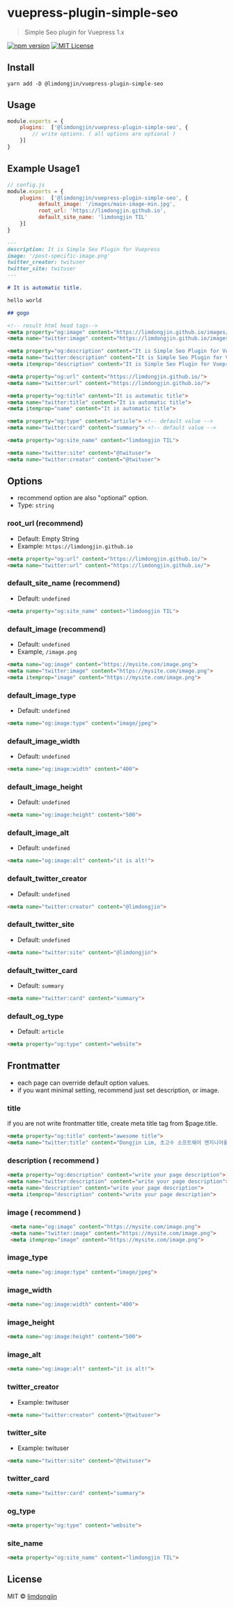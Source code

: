 # vuepress-plugin-simple-seo

> Simple Seo plugin for Vuepress 1.x

[![npm version](https://img.shields.io/npm/v/vuepress-plugin-feed.svg?style=flat-square)](https://www.npmjs.com/package/@limdongjin/vuepress-plugin-simple-seo)
[![MIT License](https://img.shields.io/npm/l/express.svg?style=flat-square)](http://opensource.org/licenses/MIT)

## Install

```
yarn add -D @limdongjin/vuepress-plugin-simple-seo
```

## Usage

```js
module.exports = {
    plugins:  ['@limdongjin/vuepress-plugin-simple-seo', {
        // write options. ( all options are optional )
    }]
}
```

## Example Usage1

```js
// config.js
module.exports = {
    plugins:  ['@limdongjin/vuepress-plugin-simple-seo', {
          default_image: '/images/main-image-min.jpg',
          root_url: 'https://limdongjin.github.io',
          default_site_name: 'limdongjin TIL'
    }]
}
```

```md
---
description: It is Simple Seo Plugin for Vuepress
image: '/post-specific-image.png'
twitter_creator: twituser
twitter_site: twituser
---

# It is automatic title.

hello world

## gogo
```

```html
<!-- result html head tags-->
<meta property="og:image" content="https://limdongjin.github.io/images/main-image-min.jpg">
<meta name="twitter:image" content="https://limdongjin.github.io/images/main-image-min.jpg">

<meta property="og:description" content="It is Simple Seo Plugin for Vuepress">
<meta name="twitter:description" content="It is Simple Seo Plugin for Vuepress">
<meta itemprop="description" content="It is Simple Seo Plugin for Vuepress">

<meta property="og:url" content="https://limdongjin.github.io/">
<meta name="twitter:url" content="https://limdongjin.github.io/">

<meta property="og:title" content="It is automatic title">
<meta name="twitter:title" content="It is automatic title">
<meta itemprop="name" content="It is automatic title">

<meta property="og:type" content="article"> <!-- default value -->
<meta name="twitter:card" content="summary"> <!-- default value -->

<meta property="og:site_name" content="limdongjin TIL">

<meta name="twitter:site" content="@twituser">
<meta name="twitter:creator" content="@twituser">
```

## Options

- recommend option are also "optional" option.
- Type: `string`

### root_url (recommend)

- Default: Empty String
- Example: `https://limdongjin.github.io`

```html
<meta property="og:url" content="https://limdongjin.github.io/">
<meta name="twitter:url" content="https://limdongjin.github.io/">
```
### default_site_name (recommend)

- Default: `undefined`

```html
<meta property="og:site_name" content="limdongjin TIL">
```

### default_image (recommend)

- Default: `undefined`
- Example, `/image.png`

```html
<meta name="og:image" content="https://mysite.com/image.png">
<meta name="twitter:image" content="https://mysite.com/image.png">
<meta itemprop="image" content="https://mysite.com/image.png">
```

### default_image_type

- Default: `undefined`

```html
<meta name="og:image:type" content="image/jpeg">
```

### default_image_width

- Default: `undefined`

```html
<meta name="og:image:width" content="400">
```

### default_image_height

- Default: `undefined`

```html
<meta name="og:image:height" content="500">
```

### default_image_alt

- Default: `undefined`

```html
<meta name="og:image:alt" content="it is alt!">
```

### default_twitter_creator

- Default: `undefined`

```html
<meta name="twitter:creator" content="@limdongjin">
```

### default_twitter_site

- Default: `undefined`

```html
<meta name="twitter:site" content="@limdongjin">
```

### default_twitter_card

- Default: `summary`

```html
<meta name="twitter:card" content="summary">
```

### default_og_type

- Default: `article`

```html
<meta property="og:type" content="website">
```

## Frontmatter

- each page can override default option values.
- if you want minimal setting, recommend just set description, or image.

### title

if you are not write frontmatter title, create meta title tag from $page.title.

```html
<meta property="og:title" content="awesome title">
<meta name="twitter:title" content="Dongjin Lim, 초고수 소프트웨어 엔지니어를 향하여">
```


### description ( recommend )

```html
<meta property="og:description" content="write your page description">
<meta name="twitter:description" content="write your page description">
<meta name="description" content="write your page description">
<meta itemprop="description" content="write your page description">
```

### image ( recommend )

```html
 <meta name="og:image" content="https://mysite.com/image.png">
 <meta name="twitter:image" content="https://mysite.com/image.png">
 <meta itemprop="image" content="https://mysite.com/image.png">
```

### image_type

```html
<meta name="og:image:type" content="image/jpeg">
```

### image_width

```html
<meta name="og:image:width" content="400">
```

### image_height

```html
<meta name="og:image:height" content="500">
```

### image_alt

```html
<meta name="og:image:alt" content="it is alt!">
```

### twitter_creator

- Example: twituser

```html
<meta name="twitter:creator" content="@twituser">
```

### twitter_site

- Example: twituser

```html
<meta name="twitter:site" content="@twituser">
```

### twitter_card

```html
<meta name="twitter:card" content="summary">
```

### og_type

```html
<meta property="og:type" content="website">
```

### site_name

```html
<meta property="og:site_name" content="limdongjin TIL">
```

## License

MIT © [limdongjin](https://github.com/limdongjin)
